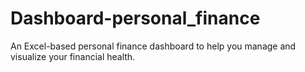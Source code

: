 # Dashboard-personal_finance
An Excel-based personal finance dashboard to help you manage and visualize your financial health.
